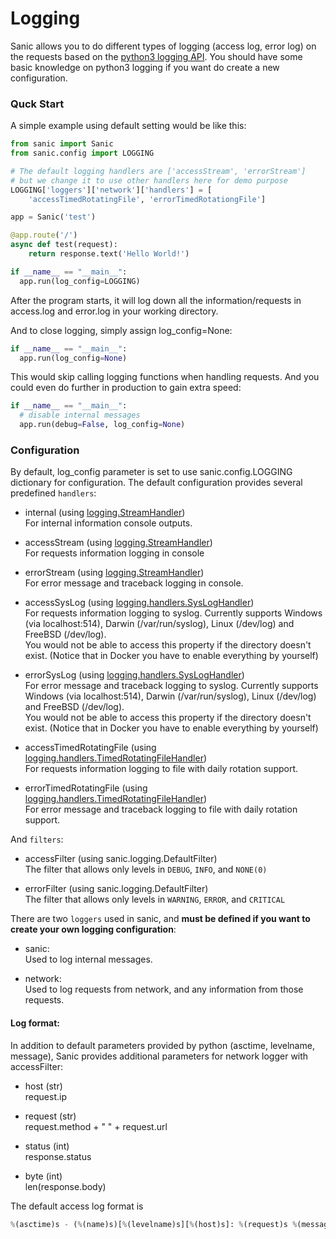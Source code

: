 # Logging


Sanic allows you to do different types of logging (access log, error log) on the requests based on the [python3 logging API](https://docs.python.org/3/howto/logging.html). You should have some basic knowledge on python3 logging if you want do create a new configuration.

### Quck Start

A simple example using default setting would be like this:

```python
from sanic import Sanic
from sanic.config import LOGGING

# The default logging handlers are ['accessStream', 'errorStream']
# but we change it to use other handlers here for demo purpose
LOGGING['loggers']['network']['handlers'] = [
    'accessTimedRotatingFile', 'errorTimedRotationgFile']

app = Sanic('test')

@app.route('/')
async def test(request):
    return response.text('Hello World!')

if __name__ == "__main__":
  app.run(log_config=LOGGING)
```

After the program starts, it will log down all the information/requests in access.log and error.log in your working directory.

And to close logging, simply assign log_config=None:

```python
if __name__ == "__main__":
  app.run(log_config=None)
```

This would skip calling logging functions when handling requests.
And you could even do further in production to gain extra speed:

```python
if __name__ == "__main__":
  # disable internal messages
  app.run(debug=False, log_config=None)
```

### Configuration

By default, log_config parameter is set to use sanic.config.LOGGING dictionary for configuration. The default configuration provides several predefined `handlers`:

- internal (using [logging.StreamHandler](https://docs.python.org/3/library/logging.handlers.html#logging.StreamHandler))<br>
  For internal information console outputs.


- accessStream (using [logging.StreamHandler](https://docs.python.org/3/library/logging.handlers.html#logging.StreamHandler))<br>
  For requests information logging in console


- errorStream (using [logging.StreamHandler](https://docs.python.org/3/library/logging.handlers.html#logging.StreamHandler))<br>
  For error message and traceback logging in console.


- accessSysLog (using [logging.handlers.SysLogHandler](https://docs.python.org/3/library/logging.handlers.html#logging.handlers.SysLogHandler))<br>
  For requests information logging to syslog.
  Currently supports Windows (via localhost:514), Darwin (/var/run/syslog),
  Linux (/dev/log) and FreeBSD (/dev/log).<br>
  You would not be able to access this property if the directory doesn't exist.
  (Notice that in Docker you have to enable everything by yourself)


- errorSysLog (using [logging.handlers.SysLogHandler](https://docs.python.org/3/library/logging.handlers.html#logging.handlers.SysLogHandler))<br>
  For error message and traceback logging to syslog.
  Currently supports Windows (via localhost:514), Darwin (/var/run/syslog),
  Linux (/dev/log) and FreeBSD (/dev/log).<br>
  You would not be able to access this property if the directory doesn't exist.
  (Notice that in Docker you have to enable everything by yourself)


- accessTimedRotatingFile (using [logging.handlers.TimedRotatingFileHandler](https://docs.python.org/3/library/logging.handlers.html#logging.handlers.TimedRotatingFileHandler))<br>
  For requests information logging to file with daily rotation support.


- errorTimedRotatingFile (using [logging.handlers.TimedRotatingFileHandler](https://docs.python.org/3/library/logging.handlers.html#logging.handlers.TimedRotatingFileHandler))<br>
  For error message and traceback logging to file with daily rotation support.

And `filters`:

- accessFilter (using sanic.logging.DefaultFilter)<br>
  The filter that allows only levels in `DEBUG`, `INFO`, and `NONE(0)`


- errorFilter (using sanic.logging.DefaultFilter)<br>
  The filter that allows only levels in `WARNING`, `ERROR`, and `CRITICAL`

There are two `loggers` used in sanic, and **must be defined if you want to create your own logging configuration**:

- sanic:<br>
  Used to log internal messages.


- network:<br>
  Used to log requests from network, and any information from those requests.

#### Log format:

In addition to default parameters provided by python (asctime, levelname, message),
Sanic provides additional parameters for network logger with accessFilter:

- host (str)<br>
  request.ip


- request (str)<br>
  request.method + " " + request.url


- status (int)<br>
  response.status


- byte (int)<br>
  len(response.body)


The default access log format is 
```python
%(asctime)s - (%(name)s)[%(levelname)s][%(host)s]: %(request)s %(message)s %(status)d %(byte)d
```
